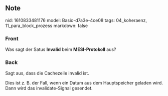 ## Note
nid: 1610833481176
model: Basic-d7a3e-4ce08
tags: 04_koheraenz, 11_para_block_prozess
markdown: false

### Front
Was sagt der Satus <b>Invalid</b> beim <b>MESI-Protokoll</b> aus?

### Back
Sagt aus, dass die Cachezeile invalid ist.
<div>
  Dies ist z. B. der Fall, wenn ein Datum aus dem Hauptspeicher
  geladen wird. Dann wird das invalidate-Signal gesendet.
</div>
